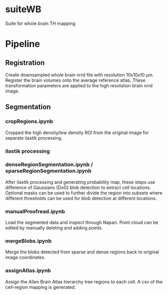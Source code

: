 # suiteWB
 Suite for whole brain TH mapping

# Pipeline
## Registration
Create downsampled whole brain nrrd file with resolution 10x10x10 $\mu m$. Register the brain volumes onto the average reference atlas. These transformation parameters are applied to the high resolution brain nrrd image. 

## Segmentation
### cropRegions.ipynb

Cropped the high density/low density ROI from the original image for separate ilastik processing. 

### ilastik processing 

### denseRegionSegmentation.ipynb / sparseRegionSegmentation.ipynb

After ilastik processing and generating probability map, these steps use difference of Gaussians (DoG) blob detection to extract cell locations. Optional masks can be used to further divide the region into subsets where different thresholds can be used for blob detection at different locations.

### manualProofread.ipynb

Load the segmented data and inspect through Napari. Point cloud can be edited by manually deleting and adding points.

### mergeBlobs.ipynb

Merge the blobs detected from sparse and dense regions back to original image coordinates.

### assignAtlas.ipynb

Assign the Allen Brain Atlas hierarchy tree regions to each cell. A csv of the cell-region mapping is generated.
